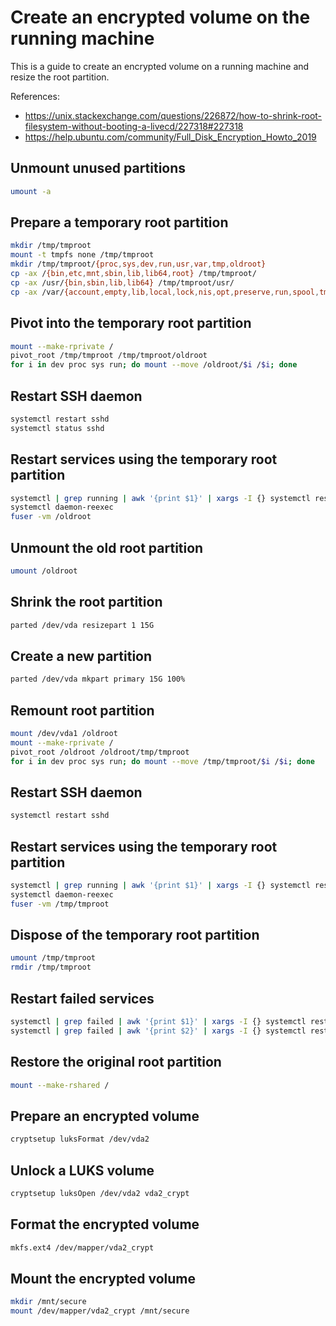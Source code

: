 # Create an encrypted volume on the running machine

This is a guide to create an encrypted volume on a running machine and resize the root partition.

References:

- https://unix.stackexchange.com/questions/226872/how-to-shrink-root-filesystem-without-booting-a-livecd/227318#227318
- https://help.ubuntu.com/community/Full_Disk_Encryption_Howto_2019

## Unmount unused partitions

```bash
umount -a
```

## Prepare a temporary root partition

```bash
mkdir /tmp/tmproot
mount -t tmpfs none /tmp/tmproot
mkdir /tmp/tmproot/{proc,sys,dev,run,usr,var,tmp,oldroot}
cp -ax /{bin,etc,mnt,sbin,lib,lib64,root} /tmp/tmproot/
cp -ax /usr/{bin,sbin,lib,lib64} /tmp/tmproot/usr/
cp -ax /var/{account,empty,lib,local,lock,nis,opt,preserve,run,spool,tmp,yp} /tmp/tmproot/var/
```

## Pivot into the temporary root partition

```bash
mount --make-rprivate /
pivot_root /tmp/tmproot /tmp/tmproot/oldroot
for i in dev proc sys run; do mount --move /oldroot/$i /$i; done
```

## Restart SSH daemon

```bash
systemctl restart sshd
systemctl status sshd
```

## Restart services using the temporary root partition

```bash
systemctl | grep running | awk '{print $1}' | xargs -I {} systemctl restart {}
systemctl daemon-reexec
fuser -vm /oldroot
```

## Unmount the old root partition

```bash
umount /oldroot
```

## Shrink the root partition

```bash
parted /dev/vda resizepart 1 15G
```

## Create a new partition

```bash
parted /dev/vda mkpart primary 15G 100%
```

## Remount root partition

```bash
mount /dev/vda1 /oldroot
mount --make-rprivate /
pivot_root /oldroot /oldroot/tmp/tmproot
for i in dev proc sys run; do mount --move /tmp/tmproot/$i /$i; done
```

## Restart SSH daemon

```bash
systemctl restart sshd
```

## Restart services using the temporary root partition

```bash
systemctl | grep running | awk '{print $1}' | xargs -I {} systemctl restart {}
systemctl daemon-reexec
fuser -vm /tmp/tmproot
```

## Dispose of the temporary root partition

```bash
umount /tmp/tmproot
rmdir /tmp/tmproot
```

## Restart failed services

```bash
systemctl | grep failed | awk '{print $1}' | xargs -I {} systemctl restart {}
systemctl | grep failed | awk '{print $2}' | xargs -I {} systemctl restart {}
```

## Restore the original root partition

```bash
mount --make-rshared /
```

## Prepare an encrypted volume

```bash
cryptsetup luksFormat /dev/vda2
```

## Unlock a LUKS volume

```bash
cryptsetup luksOpen /dev/vda2 vda2_crypt
```

## Format the encrypted volume

```bash
mkfs.ext4 /dev/mapper/vda2_crypt
```

## Mount the encrypted volume

```bash
mkdir /mnt/secure
mount /dev/mapper/vda2_crypt /mnt/secure
```
